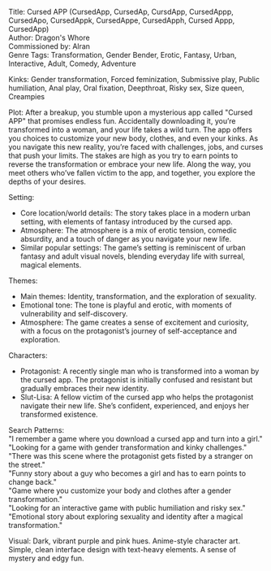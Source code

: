 Title: Cursed APP (CursedApp, CursedAp, CursdApp, CursedAppp, CursedApo, CursedAppk, CursedAppe, CursedApph, Cursed Appp, CursedApp)  
Author: Dragon's Whore  
Commissioned by: Alran  
Genre Tags: Transformation, Gender Bender, Erotic, Fantasy, Urban, Interactive, Adult, Comedy, Adventure  

Kinks: Gender transformation, Forced feminization, Submissive play, Public humiliation, Anal play, Oral fixation, Deepthroat, Risky sex, Size queen, Creampies  

Plot: After a breakup, you stumble upon a mysterious app called "Cursed APP" that promises endless fun. Accidentally downloading it, you’re transformed into a woman, and your life takes a wild turn. The app offers you choices to customize your new body, clothes, and even your kinks. As you navigate this new reality, you’re faced with challenges, jobs, and curses that push your limits. The stakes are high as you try to earn points to reverse the transformation or embrace your new life. Along the way, you meet others who’ve fallen victim to the app, and together, you explore the depths of your desires.  

Setting:  
- Core location/world details: The story takes place in a modern urban setting, with elements of fantasy introduced by the cursed app.  
- Atmosphere: The atmosphere is a mix of erotic tension, comedic absurdity, and a touch of danger as you navigate your new life.  
- Similar popular settings: The game’s setting is reminiscent of urban fantasy and adult visual novels, blending everyday life with surreal, magical elements.  

Themes:  
- Main themes: Identity, transformation, and the exploration of sexuality.  
- Emotional tone: The tone is playful and erotic, with moments of vulnerability and self-discovery.  
- Atmosphere: The game creates a sense of excitement and curiosity, with a focus on the protagonist’s journey of self-acceptance and exploration.  

Characters:  
- Protagonist: A recently single man who is transformed into a woman by the cursed app. The protagonist is initially confused and resistant but gradually embraces their new identity.  
- Slut-Lisa: A fellow victim of the cursed app who helps the protagonist navigate their new life. She’s confident, experienced, and enjoys her transformed existence.  

Search Patterns:  
"I remember a game where you download a cursed app and turn into a girl."  
"Looking for a game with gender transformation and kinky challenges."  
"There was this scene where the protagonist gets fisted by a stranger on the street."  
"Funny story about a guy who becomes a girl and has to earn points to change back."  
"Game where you customize your body and clothes after a gender transformation."  
"Looking for an interactive game with public humiliation and risky sex."  
"Emotional story about exploring sexuality and identity after a magical transformation."

Visual: Dark, vibrant purple and pink hues.  Anime-style character art.  Simple, clean interface design with text-heavy elements.  A sense of mystery and edgy fun.